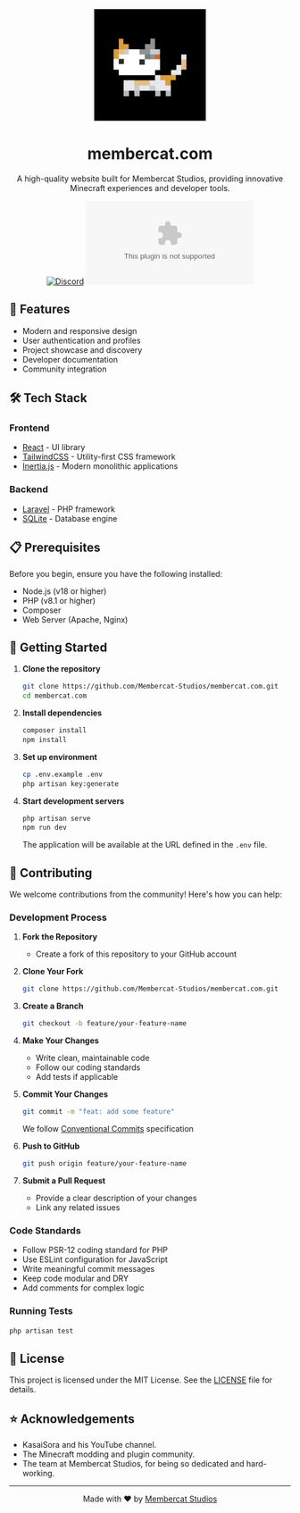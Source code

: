 <div align="center">

<img src="public/logo.png" alt="Membercat Studios Logo" width="200" />

# membercat.com

A high-quality website built for Membercat Studios, providing innovative Minecraft experiences and developer tools.

[![Discord](https://img.shields.io/discord/748158402659745904?color=5865F2&label=Discord&logo=discord&logoColor=white)](https://discord.gg/membercat)
[![GitHub License](https://img.shields.io/github/license/Membercat-Studios/membercat.com?color=blue)](LICENSE)

</div>

## 🚀 Features

-   Modern and responsive design
-   User authentication and profiles
-   Project showcase and discovery
-   Developer documentation
-   Community integration

## 🛠️ Tech Stack

### Frontend

-   [React](https://reactjs.org/) - UI library
-   [TailwindCSS](https://tailwindcss.com/) - Utility-first CSS framework
-   [Inertia.js](https://inertiajs.com/) - Modern monolithic applications

### Backend

-   [Laravel](https://laravel.com/) - PHP framework
-   [SQLite](https://www.sqlite.org/) - Database engine

## 📋 Prerequisites

Before you begin, ensure you have the following installed:

-   Node.js (v18 or higher)
-   PHP (v8.1 or higher)
-   Composer
-   Web Server (Apache, Nginx)

## 🚦 Getting Started

1. **Clone the repository**

    ```sh
    git clone https://github.com/Membercat-Studios/membercat.com.git
    cd membercat.com
    ```

2. **Install dependencies**

    ```sh
    composer install
    npm install
    ```

3. **Set up environment**

    ```sh
    cp .env.example .env
    php artisan key:generate
    ```

4. **Start development servers**

    ```sh
    php artisan serve
    npm run dev
    ```

    The application will be available at the URL defined in the `.env` file.

## 🤝 Contributing

We welcome contributions from the community! Here's how you can help:

### Development Process

1. **Fork the Repository**

    - Create a fork of this repository to your GitHub account

2. **Clone Your Fork**

    ```sh
    git clone https://github.com/Membercat-Studios/membercat.com.git
    ```

3. **Create a Branch**

    ```sh
    git checkout -b feature/your-feature-name
    ```

4. **Make Your Changes**

    - Write clean, maintainable code
    - Follow our coding standards
    - Add tests if applicable

5. **Commit Your Changes**

    ```sh
    git commit -m "feat: add some feature"
    ```

    We follow [Conventional Commits](https://www.conventionalcommits.org/) specification

6. **Push to GitHub**

    ```sh
    git push origin feature/your-feature-name
    ```

7. **Submit a Pull Request**
    - Provide a clear description of your changes
    - Link any related issues

### Code Standards

-   Follow PSR-12 coding standard for PHP
-   Use ESLint configuration for JavaScript
-   Write meaningful commit messages
-   Keep code modular and DRY
-   Add comments for complex logic

### Running Tests

```sh
php artisan test
```

## 📝 License

This project is licensed under the MIT License. See the [LICENSE](LICENSE) file for details.

## ⭐ Acknowledgements

-   KasaiSora and his YouTube channel.
-   The Minecraft modding and plugin community.
-   The team at Membercat Studios, for being so dedicated and hard-working.

---

<div align="center">

Made with ❤️ by [Membercat Studios](https://membercat.com)

</div>
